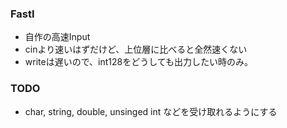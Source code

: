### FastI
- 自作の高速Input
- cinより速いはずだけど、上位層に比べると全然速くない
- writeは遅いので、int128をどうしても出力したい時のみ。

### TODO
- char, string, double, unsinged int などを受け取れるようにする